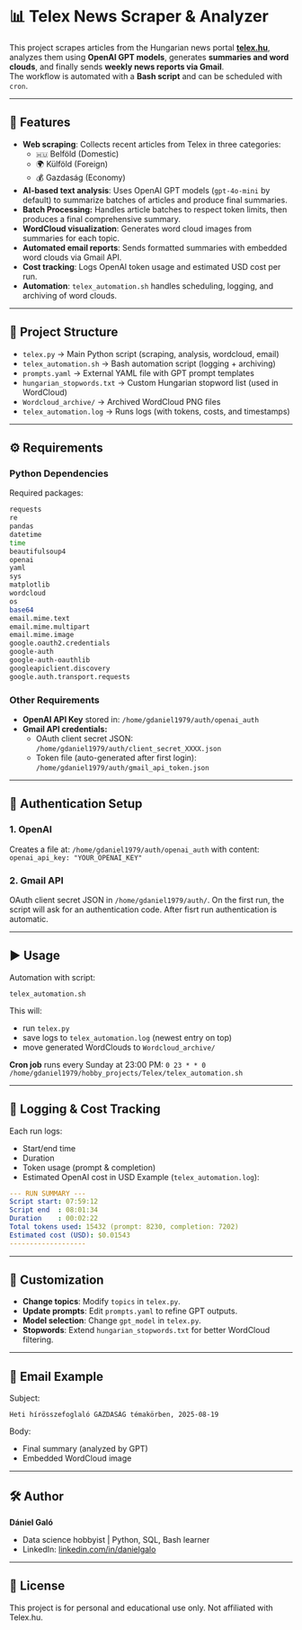 # 📊 Telex News Scraper & Analyzer

This project scrapes articles from the Hungarian news portal **[telex.hu](https://telex.hu/)**, analyzes them using **OpenAI GPT models**, generates **summaries and word clouds**, and finally sends **weekly news reports via Gmail**.  
The workflow is automated with a **Bash script** and can be scheduled with `cron`.

---

## 🚀 Features

- **Web scraping**: Collects recent articles from Telex in three categories:
  - ```🇭🇺``` Belföld (Domestic)
  - 🌍 Külföld (Foreign)
  - 💰 Gazdaság (Economy)
- **AI-based text analysis**: Uses OpenAI GPT models (`gpt-4o-mini` by default) to summarize batches of articles and produce final summaries.
- **Batch Processing:** Handles article batches to respect token limits, then produces a final comprehensive summary.  
- **WordCloud visualization**: Generates word cloud images from summaries for each topic.
- **Automated email reports**: Sends formatted summaries with embedded word clouds via Gmail API.
- **Cost tracking**: Logs OpenAI token usage and estimated USD cost per run.
- **Automation**: `telex_automation.sh` handles scheduling, logging, and archiving of word clouds.

---

## 📂 Project Structure

- ```telex.py``` -> Main Python script (scraping, analysis, wordcloud, email)
- ```telex_automation.sh``` -> Bash automation script (logging + archiving)
- ```prompts.yaml``` -> External YAML file with GPT prompt templates
- ```hungarian_stopwords.txt``` -> Custom Hungarian stopword list (used in WordCloud)
- ```Wordcloud_archive/``` -> Archived WordCloud PNG files
- ```telex_automation.log``` -> Runs logs (with tokens, costs, and timestamps)

---

## ⚙️ Requirements

### Python Dependencies
Required packages:

```bash
requests
re
pandas
datetime
time
beautifulsoup4
openai
yaml
sys
matplotlib
wordcloud
os
base64
email.mime.text
email.mime.multipart
email.mime.image
google.oauth2.credentials
google-auth
google-auth-oauthlib
googleapiclient.discovery
google.auth.transport.requests
```

### Other Requirements
- **OpenAI API Key** stored in: ```/home/gdaniel1979/auth/openai_auth```
- **Gmail API credentials:**
  - OAuth client secret JSON: ```/home/gdaniel1979/auth/client_secret_XXXX.json```
  - Token file (auto-generated after first login): ```/home/gdaniel1979/auth/gmail_api_token.json```

---

## 🔑 Authentication Setup
### 1. OpenAI
Creates a file at: ```/home/gdaniel1979/auth/openai_auth```
with content: ```openai_api_key: "YOUR_OPENAI_KEY"```

### 2. Gmail API
OAuth client secret JSON in ```/home/gdaniel1979/auth/```. 
On the first run, the script will ask for an authentication code. After fisrt run authentication is automatic.

---

## ▶️ Usage
Automation with script:
```
telex_automation.sh
```
This will:
- run ```telex.py```
- save logs to ```telex_automation.log``` (newest entry on top)
- move generated WordClouds to ```Wordcloud_archive/```

**Cron job** runs every Sunday at 23:00 PM:
```0 23 * * 0 /home/gdaniel1979/hobby_projects/Telex/telex_automation.sh```

---

## 🧾 Logging & Cost Tracking
Each run logs:
- Start/end time
- Duration
- Token usage (prompt & completion)
- Estimated OpenAI cost in USD
Example (```telex_automation.log```):

```yaml
--- RUN SUMMARY ---
Script start: 07:59:12
Script end  : 08:01:34
Duration    : 00:02:22
Total tokens used: 15432 (prompt: 8230, completion: 7202)
Estimated cost (USD): $0.01543
-------------------
```

---

## 📌 Customization
- **Change topics**: Modify ```topics``` in ```telex.py```.
- **Update prompts**: Edit ```prompts.yaml``` to refine GPT outputs.
- **Model selection**: Change ```gpt_model``` in ```telex.py```.
- **Stopwords**: Extend ```hungarian_stopwords.txt``` for better WordCloud filtering.

---

## 📧 Email Example
Subject:
```
Heti hírösszefoglaló GAZDASÁG témakörben, 2025-08-19
```
Body:
- Final summary (analyzed by GPT)
- Embedded WordCloud image

---

## 🛠️ Author
**Dániel Galó**
- Data science hobbyist | Python, SQL, Bash learner
- LinkedIn: [linkedin.com/in/danielgalo](https://linkedin.com/in/danielgalo)

---

## 📜 License
This project is for personal and educational use only.
Not affiliated with Telex.hu.
